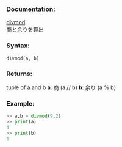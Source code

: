 ### Documentation:

[divmod](https://docs.python.org/ja/3/library/functions.html#divmod)  
商と余りを算出

### Syntax:

```divmod(a, b)```

### Returns:

tuple of a and b
**a**: 商 (a // b)
**b**: 余り (a % b)

### Example:

```python
>> a,b = divmod(9,2)
>> print(a)
4
>> print(b)
1
```
